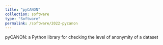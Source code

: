 ```yaml
---
title: "pyCANON"
collection: software
type: "Software"
permalink: /software/2022-pycanon
---
```


pyCANON: a Python library for checking the level of anonymity of a dataset
